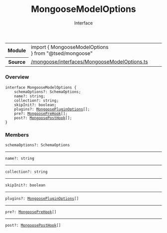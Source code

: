 
<header class="symbol-info-header"><h1 id="mongoosemodeloptions">MongooseModelOptions</h1><label class="symbol-info-type-label interface">Interface</label></header>
<!-- summary -->
<section class="symbol-info"><table class="is-full-width"><tbody><tr><th>Module</th><td><div class="lang-typescript"><span class="token keyword">import</span> { MongooseModelOptions }&nbsp;<span class="token keyword">from</span>&nbsp;<span class="token string">"@tsed/mongoose"</span></div></td></tr><tr><th>Source</th><td><a href="https://github.com/Romakita/ts-express-decorators/blob/v4.13.6/src//mongoose/interfaces/MongooseModelOptions.ts#L0-L0">/mongoose/interfaces/MongooseModelOptions.ts</a></td></tr></tbody></table></section>
<!-- overview -->


### Overview


<pre><code class="typescript-lang "><span class="token keyword">interface</span> MongooseModelOptions <span class="token punctuation">{</span>
    schemaOptions?<span class="token punctuation">:</span> SchemaOptions<span class="token punctuation">;</span>
    name?<span class="token punctuation">:</span> <span class="token keyword">string</span><span class="token punctuation">;</span>
    collection?<span class="token punctuation">:</span> <span class="token keyword">string</span><span class="token punctuation">;</span>
    skipInit?<span class="token punctuation">:</span> <span class="token keyword">boolean</span><span class="token punctuation">;</span>
    plugins?<span class="token punctuation">:</span> <a href="#api/mongoose/mongoosepluginoptions"><span class="token">MongoosePluginOptions</span></a><span class="token punctuation">[</span><span class="token punctuation">]</span><span class="token punctuation">;</span>
    pre?<span class="token punctuation">:</span> <a href="#api/mongoose/mongooseprehook"><span class="token">MongoosePreHook</span></a><span class="token punctuation">[</span><span class="token punctuation">]</span><span class="token punctuation">;</span>
    post?<span class="token punctuation">:</span> <a href="#api/mongoose/mongooseposthook"><span class="token">MongoosePostHook</span></a><span class="token punctuation">[</span><span class="token punctuation">]</span><span class="token punctuation">;</span>
<span class="token punctuation">}</span></code></pre>


<!-- Parameters -->

<!-- Description -->

<!-- Members -->







### Members



<div class="method-overview">
<pre><code class="typescript-lang ">schemaOptions?<span class="token punctuation">:</span> SchemaOptions</code></pre>
</div>




<hr/>



<div class="method-overview">
<pre><code class="typescript-lang ">name?<span class="token punctuation">:</span> <span class="token keyword">string</span></code></pre>
</div>




<hr/>



<div class="method-overview">
<pre><code class="typescript-lang ">collection?<span class="token punctuation">:</span> <span class="token keyword">string</span></code></pre>
</div>




<hr/>



<div class="method-overview">
<pre><code class="typescript-lang ">skipInit?<span class="token punctuation">:</span> <span class="token keyword">boolean</span></code></pre>
</div>




<hr/>



<div class="method-overview">
<pre><code class="typescript-lang ">plugins?<span class="token punctuation">:</span> <a href="#api/mongoose/mongoosepluginoptions"><span class="token">MongoosePluginOptions</span></a><span class="token punctuation">[</span><span class="token punctuation">]</span></code></pre>
</div>




<hr/>



<div class="method-overview">
<pre><code class="typescript-lang ">pre?<span class="token punctuation">:</span> <a href="#api/mongoose/mongooseprehook"><span class="token">MongoosePreHook</span></a><span class="token punctuation">[</span><span class="token punctuation">]</span></code></pre>
</div>




<hr/>



<div class="method-overview">
<pre><code class="typescript-lang ">post?<span class="token punctuation">:</span> <a href="#api/mongoose/mongooseposthook"><span class="token">MongoosePostHook</span></a><span class="token punctuation">[</span><span class="token punctuation">]</span></code></pre>
</div>








